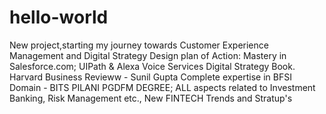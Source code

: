 # hello-world
New project,starting my journey towards Customer Experience Management and Digital Strategy
Design plan of Action: 
Mastery in Salesforce.com; UIPath & Alexa Voice Services
Digital Strategy Book. Harvard Business Revieww - Sunil Gupta 
Complete expertise in BFSI Domain - BITS PILANI PGDFM DEGREE; ALL aspects related to Investment Banking, Risk Management etc., New FINTECH Trends and Stratup's
